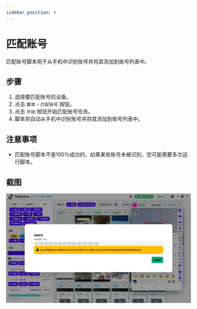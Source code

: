 ```yaml
---
sidebar_position: 4
---
```


# 匹配账号

匹配账号脚本用于从手机中识别账号并将其添加到账号列表中。

## 步骤

1. 选择要匹配账号的设备。
2. 点击 `脚本` - `匹配账号` 按钮。
3. 点击 `开始` 按钮开始匹配账号任务。
4. 脚本将自动从手机中识别账号并将其添加到账号列表中。

## 注意事项

* 匹配账号脚本不是100%成功的，如果某些账号未被识别，您可能需要多次运行脚本。

## 截图

![匹配账号](../img/match-account.webp)
